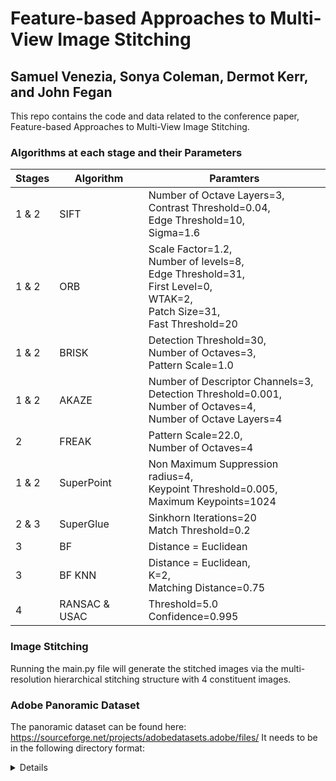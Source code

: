 # Feature-based Approaches to Multi-View Image Stitching
## Samuel Venezia, Sonya Coleman, Dermot Kerr, and John Fegan
This repo contains the code and data related to the conference paper, Feature-based Approaches to Multi-View Image Stitching.


### Algorithms at each stage and their Parameters
| Stages        | Algorithm     | Paramters     |
| ------------- | ------------- | ------------- | 
| 1 & 2          | SIFT  | Number of Octave Layers=3, <br>Contrast Threshold=0.04,<br> Edge Threshold=10, <br>Sigma=1.6 |
| 1 & 2           | ORB  | Scale Factor=1.2,<br> Number of levels=8, <br>Edge Threshold=31,<br> First Level=0, <br>WTAK=2,<br> Patch Size=31, <br>Fast Threshold=20 |
| 1 & 2 | BRISK | Detection Threshold=30, <br>Number of Octaves=3,<br> Pattern Scale=1.0 |
| 1 & 2 | AKAZE | Number of Descriptor Channels=3, <br>Detection Threshold=0.001,<br> Number of Octaves=4, <br>Number of Octave Layers=4|
| 2 | FREAK | Pattern Scale=22.0, <br>Number of Octaves=4 |
| 1 & 2 | SuperPoint | Non Maximum Suppression radius=4, <br>Keypoint Threshold=0.005, <br>Maximum Keypoints=1024 |
| 2 & 3 | SuperGlue | Sinkhorn Iterations=20 <br> Match Threshold=0.2 |
| 3 | BF | Distance = Euclidean |
| 3 | BF KNN | Distance = Euclidean, <br>K=2, <br>Matching Distance=0.75 |
| 4 | RANSAC & USAC | Threshold=5.0 <br> Confidence=0.995 |

### Image Stitching
Running the main.py file will generate the stitched images via the multi-resolution hierarchical stitching structure with 4 constituent images.

### Adobe Panoramic Dataset
The panoramic dataset can be found here: https://sourceforge.net/projects/adobedatasets.adobe/files/
It needs to be in the following directory format:
<details>

    adobe_panoramic
    ├── carmel
    │   └── carmel-00
    │   └── carmel-01
    │   └── carmel-02
    │   └── etc
    ├── diamondhead
    │   └── diamondhead-00
    │   └── diamondhead-01
    │   └── diamondhead-02
    │   └── etc
    ├── fishbowl
    ├── goldengate
    ├── halfdome
    ├── hotel
    ├── office
    ├── rio
    ├── shanghai
    └── yard
</details>
